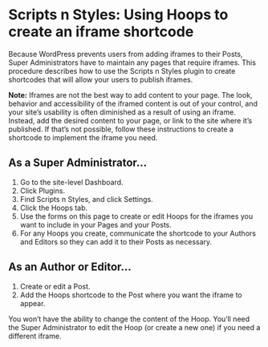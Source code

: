 # Scripts n Styles: Using Hoops to create an iframe shortcode
Because WordPress prevents users from adding iframes to their Posts, Super Administrators have to maintain any pages that require iframes. This procedure describes how to use the Scripts n Styles plugin to create shortcodes that will allow your users to publish iframes.

**Note:** Iframes are not the best way to add content to your page. The look, behavior and accessibility of the iframed content is out of your control, and your site’s usability is often diminished as a result of using an iframe. Instead, add the desired content to your page, or link to the site where it’s published. If that’s not possible, follow these instructions to create a shortcode to implement the iframe you need.

## As a Super Administrator...

1. Go to the site-level Dashboard.
2. Click Plugins.
3. Find Scripts n Styles, and click Settings.
4. Click the Hoops tab.
5. Use the forms on this page to create or edit Hoops for the iframes you want to include in your Pages and your Posts.
6. For any Hoops you create, communicate the shortcode to your Authors and Editors so they can add it to their Posts as necessary.

## As an Author or Editor...

1. Create or edit a Post.
2. Add the Hoops shortcode to the Post where you want the iframe to appear.

You won’t have the ability to change the content of the Hoop. You’ll need the Super Administrator to edit the Hoop (or create a new one) if you need a different iframe.
